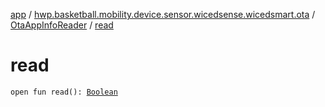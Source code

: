 [app](../../index.md) / [hwp.basketball.mobility.device.sensor.wicedsense.wicedsmart.ota](../index.md) / [OtaAppInfoReader](index.md) / [read](.)

# read

`open fun read(): `[`Boolean`](https://kotlinlang.org/api/latest/jvm/stdlib/kotlin/-boolean/index.html)